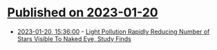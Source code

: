 # [Published on 2023-01-20](index.md)

* [2023-01-20, 15:36:00](https://science.slashdot.org/story/23/01/20/1536257/light-pollution-rapidly-reducing-number-of-stars-visible-to-naked-eye-study-finds?utm_source=rss1.0mainlinkanon&utm_medium=feed) - [Light Pollution Rapidly Reducing Number of Stars Visible To Naked Eye, Study Finds](https://science.slashdot.org/story/23/01/20/1536257/light-pollution-rapidly-reducing-number-of-stars-visible-to-naked-eye-study-finds?utm_source=rss1.0mainlinkanon&utm_medium=feed)
